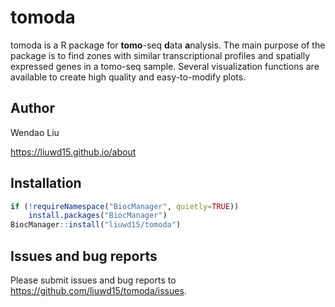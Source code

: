 # tomoda

tomoda is a R package for **tomo**-seq **d**ata **a**nalysis. The main purpose of the package is to find zones with similar transcriptional profiles and spatially expressed genes in a tomo-seq sample. Several visualization functions are available to create high quality and easy-to-modify plots.

## Author

Wendao Liu

https://liuwd15.github.io/about

## Installation

```r
if (!requireNamespace("BiocManager", quietly=TRUE))
    install.packages("BiocManager")
BiocManager::install("liuwd15/tomoda")
```

## Issues and bug reports

Please submit issues and bug reports to https://github.com/liuwd15/tomoda/issues.
